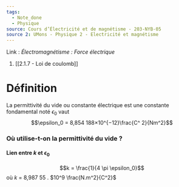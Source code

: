 ```yaml
---
tags:
  - Note_done
  - Physique
source: Cours d’Électricité et de magnétisme - 203-NYB-05
source 2: UMons - Physique 2 - Electricité et magnétisme
---
```


Link :
_Électromagnétisme : Force électrique_
1. [[2.1.7 - Loi de coulomb]]

# Définition
La permittivité du vide ou constante électrique est une constante fondamental noté $\epsilon_0$ vaut $$\epsilon_0 = 8,854 188×10^{−12}\frac{C^ 2}{Nm^2}$$
### Où utilise-t-on la permittivité du vide ?
#### Lien entre $k$ et $\epsilon_0$ 
$$k = \frac{1}{4 \pi \epsilon_0}$$ où $k$ = 8,987 55 . $10^9 \frac{N.m^2}{C^2}$
